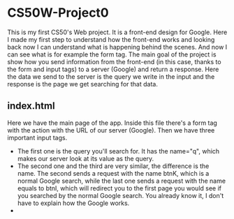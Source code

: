 # CS50W-Project0

This is my first CS50's Web project. It is a front-end design for Google. Here I made my first step to understand how the front-end works and looking back now I can understand what is happening behind the scenes. And now I can see what is for example the form tag.
The main goal of the project is show how you send information from the front-end (in this case, thanks to the form and input tags) to a server (Google) and return a response. Here the data we send to the server is the query we write in the input and the response is the page we get searching for that data.

## index.html

Here we have the main page of the app. Inside this file there's a form tag with the action with the URL of our server (Google). Then we have three important input tags. 
* The first one is the query you'll search for. It has the name="q", which makes our server look at its value as the query.
* The second one and the third are very similar, the difference is the name. The second sends a request with the name btnK, which is a normal Google search, while the last one sends a request with the name equals to btnI, which will redirect you to the first page you would see if you searched by the normal Google search. You already know it, I don't have to explain how the Google works.
* 
